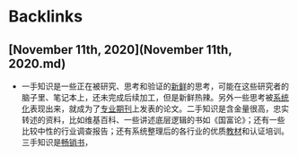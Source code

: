 
# Backlinks
## [November 11th, 2020](November 11th, 2020.md)
- 一手知识是一些正在被研究、思考和验证的[新鲜](新鲜.md)的思考，可能在这些研究者的脑子里、笔记本上，还未完成后续加工，但是新鲜热辣。另外一些思考被[系统化](系统化.md)表现出来，就成为了[专业](专业.md)[期刊](期刊.md)上发表的论文。二手知识是含金量很高，忠实转述的资料，比如维基百科、一些讲述底层逻辑的书如《国富论》；还有一些比较中性的行业调查报告；还有系统整理后的各行业的优质[教材](教材.md)和认证培训。三手知识是[畅销书](畅销书.md)，

